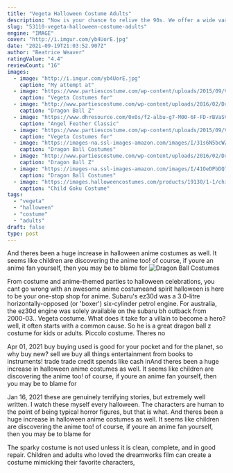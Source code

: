 ```yaml
---
title: "Vegeta Halloween Costume Adults"
description: "Now is your chance to relive the 90s. We offer a wide variety of 90s themed pop culture and movie costumes. We also have 90's themed accessories to enhance any outfit. You've come to the right place to"
slug: "53110-vegeta-halloween-costume-adults"
engine: "IMAGE"
cover: "http://i.imgur.com/yb4UorE.jpg"
date: "2021-09-19T21:03:52.907Z"
author: "Beatrice Weaver"
ratingValue: "4.4"
reviewCount: "16"
images:
  - image: "http://i.imgur.com/yb4UorE.jpg"
    caption: "My attempt at"
  - image: "https://www.partiescostume.com/wp-content/uploads/2015/09/Vegeta-Costume-for-Kids.jpg"
    caption: "Vegeta Costumes for"
  - image: "http://www.partiescostume.com/wp-content/uploads/2016/02/Dragon-Ball-Z-Goku-Costume.jpg"
    caption: "Dragon Ball Z"
  - image: "https://www.dhresource.com/0x0s/f2-albu-g7-M00-6F-FD-rBVaSVpYXueASn4QAAOLAYIkHOc969.jpg/angel-feather-classic-akiba-costume-maid.jpg"
    caption: "Angel Feather Classic"
  - image: "https://www.partiescostume.com/wp-content/uploads/2015/09/Vegeta-Cosplay-Costume.jpg"
    caption: "Vegeta Costumes for"
  - image: "https://images-na.ssl-images-amazon.com/images/I/31s6N5bcWZL.jpg"
    caption: "Dragon Ball Costumes"
  - image: "http://www.partiescostume.com/wp-content/uploads/2016/02/Dragon-Ball-Costume.jpg"
    caption: "Dragon Ball Z"
  - image: "https://images-na.ssl-images-amazon.com/images/I/41OeDPbDQ7L.jpg"
    caption: "Dragon Ball Costumes"
  - image: "https://images.halloweencostumes.com/products/19130/1-1/child-goku-costume.jpg"
    caption: "Child Goku Costume"
tags:
  - "vegeta"
  - "halloween"
  - "costume"
  - "adults"
draft: false
type: post
---
```


And theres been a huge increase in halloween anime costumes as well. It seems like children are discovering the anime too! of course, if youre an anime fan yourself, then you may be to blame for
![Dragon Ball Costumes](https://images-na.ssl-images-amazon.com/images/I/31s6N5bcWZL.jpg "Dragon Ball Costumes")

From costume and anime-themed parties to halloween celebrations, you cant go wrong with an awesome anime costumeand spirit halloween is here to be your one-stop shop for anime. Subaru&#39;s ez30d was a 3.0-litre horizontally-opposed (or &#39;boxer&#39;) six-cylinder petrol engine. For australia, the ez30d engine was solely available on the subaru bh outback from 2000-03.. Vegeta costume. What does it take for a villain to become a hero? well, it often starts with a common cause.  So he is a great dragon ball z costume for kids or adults. Piccolo costume. Theres no
<!--inArticleAds-->

<!--galleryOne-->

Apr 01, 2021 buy buying used is good for your pocket and for the planet, so why buy new? sell we buy all things entertainment from books to instruments! trade trade credit spends like cash inAnd theres been a huge increase in halloween anime costumes as well. It seems like children are discovering the anime too! of course, if youre an anime fan yourself, then you may be to blame for
<!--inArticleAds-->

<!--galleryTwo-->

Jan 16, 2021 these are genuinely terrifying stories, but extremely well written. I watch these myself every halloween. The characters are human to the point of being typical horror figures, but that is what. And theres been a huge increase in halloween anime costumes as well. It seems like children are discovering the anime too! of course, if youre an anime fan yourself, then you may be to blame for
<!--galleryThree-->

The sparky costume is not used unless it is clean, complete, and in good repair. Children and adults who loved the dreamworks film can create a costume mimicking their favorite characters,